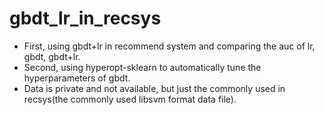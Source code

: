 # gbdt_lr_in_recsys
* First, using gbdt+lr in recommend system and comparing the auc of lr, gbdt, gbdt+lr.
* Second, using hyperopt-sklearn to automatically tune the hyperparameters of gbdt.
* Data is private and not available, but just the commonly used in recsys(the commonly used libsvm format data file).

